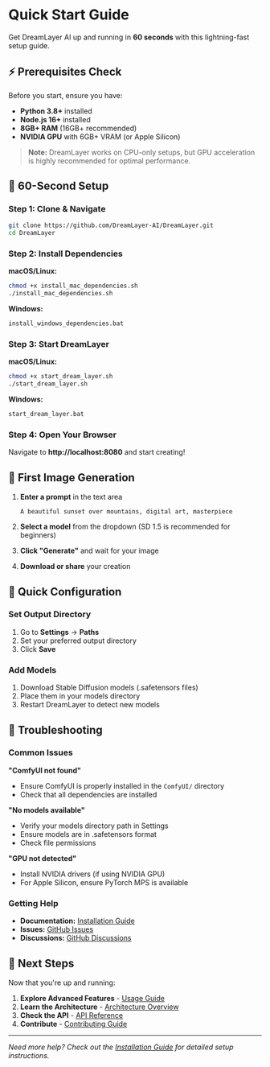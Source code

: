 # Quick Start Guide

Get DreamLayer AI up and running in **60 seconds** with this lightning-fast setup guide.

## ⚡ Prerequisites Check

Before you start, ensure you have:

- **Python 3.8+** installed
- **Node.js 16+** installed  
- **8GB+ RAM** (16GB+ recommended)
- **NVIDIA GPU** with 6GB+ VRAM (or Apple Silicon)

> **Note:** DreamLayer works on CPU-only setups, but GPU acceleration is highly recommended for optimal performance.

## 🚀 60-Second Setup

### Step 1: Clone & Navigate
```bash
git clone https://github.com/DreamLayer-AI/DreamLayer.git
cd DreamLayer
```

### Step 2: Install Dependencies

**macOS/Linux:**
```bash
chmod +x install_mac_dependencies.sh
./install_mac_dependencies.sh
```

**Windows:**
```bash
install_windows_dependencies.bat
```

### Step 3: Start DreamLayer

**macOS/Linux:**
```bash
chmod +x start_dream_layer.sh
./start_dream_layer.sh
```

**Windows:**
```bash
start_dream_layer.bat
```

### Step 4: Open Your Browser

Navigate to **http://localhost:8080** and start creating!

## 🎯 First Image Generation

1. **Enter a prompt** in the text area
   ```
   A beautiful sunset over mountains, digital art, masterpiece
   ```

2. **Select a model** from the dropdown (SD 1.5 is recommended for beginners)

3. **Click "Generate"** and wait for your image

4. **Download or share** your creation

## 🔧 Quick Configuration

### Set Output Directory
1. Go to **Settings** → **Paths**
2. Set your preferred output directory
3. Click **Save**

### Add Models
1. Download Stable Diffusion models (.safetensors files)
2. Place them in your models directory
3. Restart DreamLayer to detect new models

## 🚨 Troubleshooting

### Common Issues

**"ComfyUI not found"**
- Ensure ComfyUI is properly installed in the `ComfyUI/` directory
- Check that all dependencies are installed

**"No models available"**
- Verify your models directory path in Settings
- Ensure models are in .safetensors format
- Check file permissions

**"GPU not detected"**
- Install NVIDIA drivers (if using NVIDIA GPU)
- For Apple Silicon, ensure PyTorch MPS is available

### Getting Help

- **Documentation:** [Installation Guide](installation.md)
- **Issues:** [GitHub Issues](https://github.com/DreamLayer-AI/DreamLayer/issues)
- **Discussions:** [GitHub Discussions](https://github.com/DreamLayer-AI/DreamLayer/discussions)

## 🎨 Next Steps

Now that you're up and running:

1. **Explore Advanced Features** - [Usage Guide](usage.md)
2. **Learn the Architecture** - [Architecture Overview](architecture.md)
3. **Check the API** - [API Reference](api_reference.md)
4. **Contribute** - [Contributing Guide](contributing.md)

---

*Need more help? Check out the [Installation Guide](installation.md) for detailed setup instructions.* 
